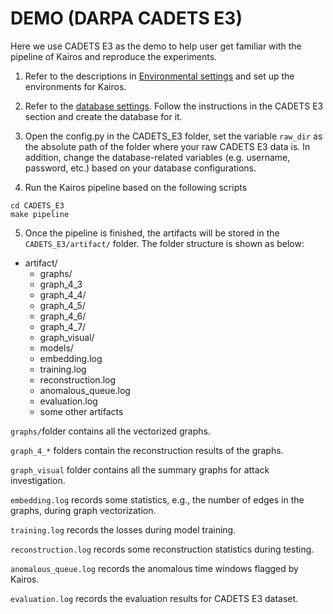 # DEMO (DARPA CADETS E3)
Here we use CADETS E3 as the demo to help user get familiar with the pipeline of Kairos and reproduce the experiments.

1. Refer to the descriptions in [Environmental settings](docs/Environmental_settings.md) and set up the environments for Kairos.

2. Refer to the [database settings](docs/database.md). Follow the instructions in the CADETS E3 section and create the database for it. 

3. Open the config.py in the CADETS_E3 folder, set the variable ```raw_dir``` as the absolute path of the folder where your raw CADETS E3 data is. In addition, change the database-related variables (e.g. username, password, etc.) based on your database configurations.

4. Run the Kairos pipeline based on the following scripts
```commandline
cd CADETS_E3
make pipeline
```

5. Once the pipeline is finished, the artifacts will be stored in the ```CADETS_E3/artifact/``` folder. The folder structure is shown as below:

- artifact/
    - graphs/
    - graph_4_3
    - graph_4_4/
    - graph_4_5/
    - graph_4_6/
    - graph_4_7/
    - graph_visual/
    - models/
    - embedding.log
    - training.log
    - reconstruction.log
    - anomalous_queue.log
    - evaluation.log
    - some other artifacts

```graphs/```folder contains all the vectorized graphs.

```graph_4_*``` folders contain the reconstruction results of the graphs.

```graph_visual``` folder contains all the summary graphs for attack investigation.

```embedding.log``` records some statistics, e.g., the number of edges in the graphs, during graph vectorization.

```training.log``` records the losses during model training.

```reconstruction.log``` records some reconstruction statistics during testing.

```anomalous_queue.log``` records the anomalous time windows flagged by Kairos.

```evaluation.log``` records the evaluation results for CADETS E3 dataset.


